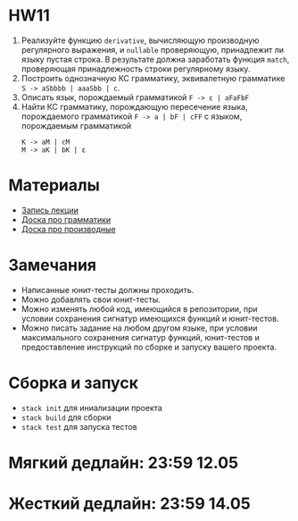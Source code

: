 # HW11

1. Реализуйте функцию `derivative`, вычисляющую производную регулярного выражения, и `nullable` проверяющую, принадлежит ли языку пустая строка. В результате должна заработать функция `match`, проверяющая принадлежность строки регулярному языку.
2. Построить однозначную КС грамматику, эквивалетную грамматике `S -> aSbbbb | aaaSbb | c`.
3. Описать язык, порождаемый грамматикой `F -> ε | aFaFbF`
4. Найти КС грамматику, порождающую пересечение языка, порождаемого грамматикой `F -> a | bF | cFF` с языком, порождаемым грамматикой
   ```
   K -> aM | cM
   M -> aK | bK | ε
   ```

# Материалы

* [Запись лекции](https://yadi.sk/i/G8TX1hN9CeUFuA)
* [Доска про грамматики](https://drive.google.com/open?id=1GPruSqy2E6Q81Y3s3fukZuNL9G5iGhNZ)
* [Доска про производные](https://drive.google.com/open?id=1TSvaIUe-eeIgyoMm0pzUipTCP0EqP82t)


# Замечания

* Написанные юнит-тесты должны проходить.
* Можно добавлять свои юнит-тесты.
* Можно изменять любой код, имеющийся в репозитории, при условии сохранения сигнатур имеющихся функций и юнит-тестов.
* Можно писать задание на любом другом языке, при условии максимального сохранения сигнатур функций, юнит-тестов и предоставление инструкций по сборке и запуску вашего проекта.

# Сборка и запуск

* `stack init` для иниализации проекта
* `stack build` для сборки
* `stack test` для запуска тестов

# Мягкий дедлайн: 23:59 12.05

# Жесткий дедлайн: 23:59 14.05